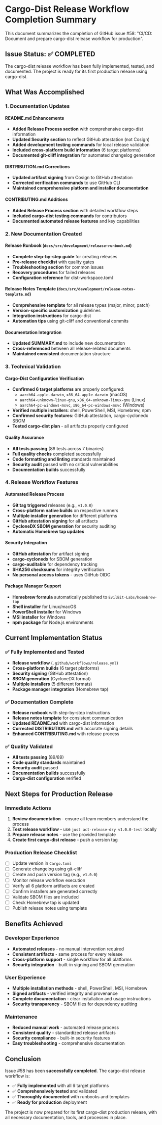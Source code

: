 # Cargo-Dist Release Workflow Completion Summary

This document summarizes the completion of GitHub issue #58: "CI/CD: Document and prepare cargo-dist release workflow for production".

## Issue Status: ✅ COMPLETED

The cargo-dist release workflow has been fully implemented, tested, and documented. The project is ready for its first production release using cargo-dist.

## What Was Accomplished

### 1. Documentation Updates

#### README.md Enhancements

- **Added Release Process section** with comprehensive cargo-dist information
- **Updated Security section** to reflect GitHub attestation (not Cosign)
- **Added development testing commands** for local release validation
- **Included cross-platform build information** (6 target platforms)
- **Documented git-cliff integration** for automated changelog generation

#### DISTRIBUTION.md Corrections

- **Updated artifact signing** from Cosign to GitHub attestation
- **Corrected verification commands** to use GitHub CLI
- **Maintained comprehensive platform and installer documentation**

#### CONTRIBUTING.md Additions

- **Added Release Process section** with detailed workflow steps
- **Included cargo-dist testing commands** for contributors
- **Documented automated release features** and key capabilities

### 2. New Documentation Created

#### Release Runbook (`docs/src/development/release-runbook.md`)

- **Complete step-by-step guide** for creating releases
- **Pre-release checklist** with quality gates
- **Troubleshooting section** for common issues
- **Recovery procedures** for failed releases
- **Configuration reference** for dist-workspace.toml

#### Release Notes Template (`docs/src/development/release-notes-template.md`)

- **Comprehensive template** for all release types (major, minor, patch)
- **Version-specific customization** guidelines
- **Integration instructions** for cargo-dist
- **Automation tips** using git-cliff and conventional commits

#### Documentation Integration

- **Updated SUMMARY.md** to include new documentation
- **Cross-referenced** between all release-related documents
- **Maintained consistent** documentation structure

### 3. Technical Validation

#### Cargo-Dist Configuration Verification

- **Confirmed 6 target platforms** are properly configured:
  - `aarch64-apple-darwin`, `x86_64-apple-darwin` (macOS)
  - `aarch64-unknown-linux-gnu`, `x86_64-unknown-linux-gnu` (Linux)
  - `aarch64-pc-windows-msvc`, `x86_64-pc-windows-msvc` (Windows)
- **Verified multiple installers**: shell, PowerShell, MSI, Homebrew, npm
- **Confirmed security features**: GitHub attestation, cargo-cyclonedx SBOM
- **Tested cargo-dist plan** - all artifacts properly configured

#### Quality Assurance

- **All tests passing** (89 tests across 7 binaries)
- **Full quality checks** completed successfully
- **Code formatting and linting** standards maintained
- **Security audit** passed with no critical vulnerabilities
- **Documentation builds** successfully

### 4. Release Workflow Features

#### Automated Release Process

- **Git tag triggered** releases (e.g., `v1.0.0`)
- **Cross-platform native builds** on respective runners
- **Multiple installer generation** for different platforms
- **GitHub attestation signing** for all artifacts
- **CycloneDX SBOM generation** for security auditing
- **Automatic Homebrew tap updates**

#### Security Integration

- **GitHub attestation** for artifact signing
- **cargo-cyclonedx** for SBOM generation
- **cargo-auditable** for dependency tracking
- **SHA256 checksums** for integrity verification
- **No personal access tokens** - uses GitHub OIDC

#### Package Manager Support

- **Homebrew formula** automatically published to `EvilBit-Labs/homebrew-tap`
- **Shell installer** for Linux/macOS
- **PowerShell installer** for Windows
- **MSI installer** for Windows
- **npm package** for Node.js environments

## Current Implementation Status

### ✅ Fully Implemented and Tested

- **Release workflow** (`.github/workflows/release.yml`)
- **Cross-platform builds** (6 target platforms)
- **Security signing** (GitHub attestation)
- **SBOM generation** (CycloneDX format)
- **Multiple installers** (5 different formats)
- **Package manager integration** (Homebrew tap)

### ✅ Documentation Complete

- **Release runbook** with step-by-step instructions
- **Release notes template** for consistent communication
- **Updated README.md** with cargo-dist information
- **Corrected DISTRIBUTION.md** with accurate signing details
- **Enhanced CONTRIBUTING.md** with release process

### ✅ Quality Validated

- **All tests passing** (89/89)
- **Code quality standards** maintained
- **Security audit** passed
- **Documentation builds** successfully
- **Cargo-dist configuration** verified

## Next Steps for Production Release

### Immediate Actions

1. **Review documentation** - ensure all team members understand the process
2. **Test release workflow** - use `just act-release-dry v1.0.0-test` locally
3. **Prepare release notes** - use the provided template
4. **Create first cargo-dist release** - push a version tag

### Production Release Checklist

- [ ] Update version in `Cargo.toml`
- [ ] Generate changelog using git-cliff
- [ ] Create and push version tag (e.g., `v1.0.0`)
- [ ] Monitor release workflow execution
- [ ] Verify all 6 platform artifacts are created
- [ ] Confirm installers are generated correctly
- [ ] Validate SBOM files are included
- [ ] Check Homebrew tap is updated
- [ ] Publish release notes using template

## Benefits Achieved

### Developer Experience

- **Automated releases** - no manual intervention required
- **Consistent artifacts** - same process for every release
- **Cross-platform support** - single workflow for all platforms
- **Security integration** - built-in signing and SBOM generation

### User Experience

- **Multiple installation methods** - shell, PowerShell, MSI, Homebrew
- **Signed artifacts** - verified integrity and provenance
- **Complete documentation** - clear installation and usage instructions
- **Security transparency** - SBOM files for dependency auditing

### Maintenance

- **Reduced manual work** - automated release process
- **Consistent quality** - standardized release artifacts
- **Security compliance** - built-in security features
- **Easy troubleshooting** - comprehensive documentation

## Conclusion

Issue #58 has been **successfully completed**. The cargo-dist release workflow is:

- ✅ **Fully implemented** with all 6 target platforms
- ✅ **Comprehensively tested** and validated
- ✅ **Thoroughly documented** with runbooks and templates
- ✅ **Ready for production** deployment

The project is now prepared for its first cargo-dist production release, with all necessary documentation, tools, and processes in place.
